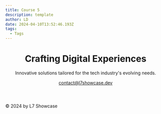 ```yaml
---
title: Course 5
description: template
author: LD
date: 2024-04-10T13:52:46.193Z
tags:
  - Tags
---
```

<body class="bg-gray-900 text-white font-sans">

<!-- Header with Contact Info -->

<header class="w-full container mx-auto flex flex-wrap items-center justify-between mt-12">
    <div class="flex flex-col">
        <h1 class="font-bold text-5xl my-6">Crafting Digital Experiences</h1>
        <p class="text-xl mb-6">Innovative solutions tailored for the tech industry's evolving needs.</p>
        <div class="flex mb-6">
            <a href="mailto:contact@l7showcase.dev" class="text-gray-400 hover:text-gray-200 text-sm flex items-center">
                <i class="fas fa-envelope mr-2"></i> contact@l7showcase.dev
            </a>
        </div>
    </div>
</header>

<!-- Main Content -->

<main class="container mx-auto flex flex-wrap py-6" id="main-content">
  <!-- Sections will be generated by JS -->
</main>

<!-- Footer -->

<footer class="w-full border-t bg-gray-800 mt-20">
  <div class="container mx-auto py-8">
    <div class="flex flex-col items-center">
      <div class="sm:w-2/3 text-center py-6">
        <p class="text-sm text-gray-400 font-bold mb-2">
          © 2024 by L7 Showcase
        </p>
      </div>
    </div>
  </div>
</footer>
